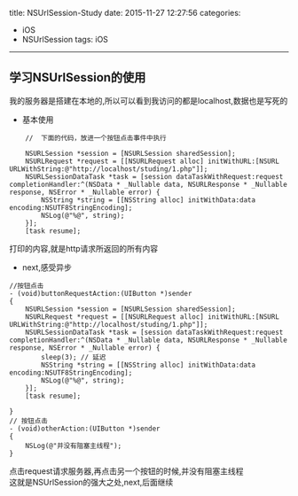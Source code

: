 title: NSUrlSession-Study
date: 2015-11-27 12:27:56
categories:
- iOS
- NSUrlSession
tags: iOS
---

## 学习NSUrlSession的使用

我的服务器是搭建在本地的,所以可以看到我访问的都是localhost,数据也是写死的

- 基本使用

```
    //  下面的代码，放进一个按钮点击事件中执行

    NSURLSession *session = [NSURLSession sharedSession];
    NSURLRequest *request = [[NSURLRequest alloc] initWithURL:[NSURL URLWithString:@"http://localhost/studing/1.php"]];
    NSURLSessionDataTask *task = [session dataTaskWithRequest:request completionHandler:^(NSData * _Nullable data, NSURLResponse * _Nullable response, NSError * _Nullable error) {
        NSString *string = [[NSString alloc] initWithData:data encoding:NSUTF8StringEncoding];
        NSLog(@"%@", string);
    }];
    [task resume];
```

打印的内容,就是http请求所返回的所有内容

- next,感受异步

```
//按钮点击
- (void)buttonRequestAction:(UIButton *)sender
{
    NSURLSession *session = [NSURLSession sharedSession];
    NSURLRequest *request = [[NSURLRequest alloc] initWithURL:[NSURL URLWithString:@"http://localhost/studing/1.php"]];
    NSURLSessionDataTask *task = [session dataTaskWithRequest:request completionHandler:^(NSData * _Nullable data, NSURLResponse * _Nullable response, NSError * _Nullable error) {
        sleep(3); // 延迟
        NSString *string = [[NSString alloc] initWithData:data encoding:NSUTF8StringEncoding];
        NSLog(@"%@", string);
    }];
    [task resume];
    
}
// 按钮点击
- (void)otherAction:(UIButton *)sender
{
    NSLog(@"并没有阻塞主线程");
}
```

点击request请求服务器,再点击另一个按钮的时候,并没有阻塞主线程     
这就是NSUrlSession的强大之处,next,后面继续

